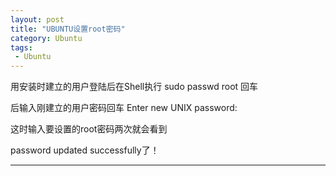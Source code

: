 ```yaml
---
layout: post
title: "UBUNTU设置root密码"
category: Ubuntu
tags: 
 - Ubuntu
---
```


用安装时建立的用户登陆后在Shell执行
sudo passwd root
回车

后输入刚建立的用户密码回车
Enter new UNIX password:

这时输入要设置的root密码两次就会看到 

password updated successfully了！

----
